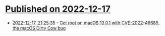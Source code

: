 # [Published on 2022-12-17](index.md)

* [2022-12-17, 21:25:35](https://news.ycombinator.com/item?id=34032402) - [Get root on macOS 13.0.1 with CVE-2022-46689, the macOS Dirty Cow bug](https://worthdoingbadly.com/macdirtycow/)
